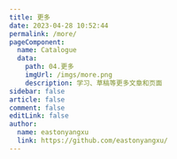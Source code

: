 ```yaml
---
title: 更多
date: 2023-04-28 10:52:44
permalink: /more/
pageComponent:
  name: Catalogue
  data:
    path: 04.更多
    imgUrl: /imgs/more.png
    description: 学习、草稿等更多文章和页面
sidebar: false
article: false
comment: false
editLink: false
author: 
  name: eastonyangxu
  link: https://github.com/eastonyangxu/
---
```

